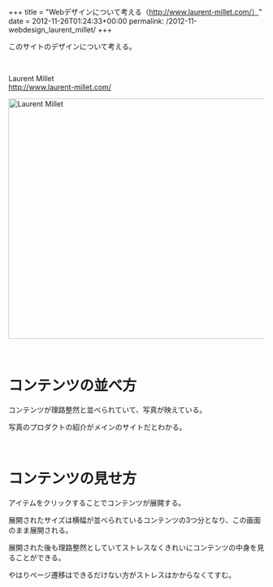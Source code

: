 +++
title = "Webデザインについて考える（http://www.laurent-millet.com/）"
date = 2012-11-26T01:24:33+00:00
permalink: /2012-11-webdesign_laurent_millet/
+++
&nbsp;

このサイトのデザインについて考える。

&nbsp;

Laurent Millet  
<http://www.laurent-millet.com/>

[<img style="background-image: none; border-bottom: 0px; border-left: 0px; padding-left: 0px; padding-right: 0px; display: block; float: none; margin-left: auto; border-top: 0px; margin-right: auto; border-right: 0px; padding-top: 0px" title="Laurent Millet" border="0" alt="Laurent Millet" src="http://5000164.jp/wp-content/uploads/2012/11/Laurent-Millet_thumb.png" width="640" height="473" />](http://5000164.jp/wp-content/uploads/2012/11/Laurent-Millet.png)

&nbsp;

# コンテンツの並べ方

コンテンツが理路整然と並べられていて、写真が映えている。

写真のプロダクトの紹介がメインのサイトだとわかる。

&nbsp;

# コンテンツの見せ方

アイテムをクリックすることでコンテンツが展開する。

展開されたサイズは横幅が並べられているコンテンツの3つ分となり、この画面のまま展開される。

展開された後も理路整然としていてストレスなくきれいにコンテンツの中身を見ることができる。

やはりページ遷移はできるだけない方がストレスはかからなくてすむ。